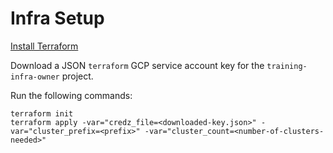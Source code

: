 # Infra Setup

[Install Terraform](https://learn.hashicorp.com/terraform/getting-started/install.html)

Download a JSON `terraform` GCP service account key for the `training-infra-owner` project.

Run the following commands:

```shell
terraform init
terraform apply -var="credz_file=<downloaded-key.json>" -var="cluster_prefix=<prefix>" -var="cluster_count=<number-of-clusters-needed>"
```
